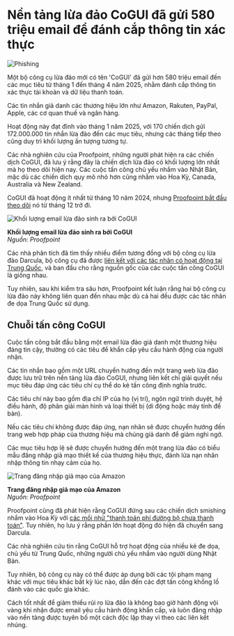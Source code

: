 # Nền tảng lừa đảo CoGUI đã gửi 580 triệu email để đánh cắp thông tin xác thực

![Phishing](https://www.bleepstatic.com/content/hl-images/2024/05/13/Phishing.jpg)

Một bộ công cụ lừa đảo mới có tên 'CoGUI' đã gửi hơn 580 triệu email đến các mục tiêu từ tháng 1 đến tháng 4 năm 2025, nhằm đánh cắp thông tin xác thực tài khoản và dữ liệu thanh toán.

Các tin nhắn giả danh các thương hiệu lớn như Amazon, Rakuten, PayPal, Apple, các cơ quan thuế và ngân hàng.

Hoạt động này đạt đỉnh vào tháng 1 năm 2025, với 170 chiến dịch gửi 172.000.000 tin nhắn lừa đảo đến các mục tiêu, nhưng các tháng tiếp theo cũng duy trì khối lượng ấn tượng tương tự.

Các nhà nghiên cứu của Proofpoint, những người phát hiện ra các chiến dịch CoGUI, đã lưu ý rằng đây là chiến dịch lừa đảo có khối lượng lớn nhất mà họ theo dõi hiện nay. Các cuộc tấn công chủ yếu nhắm vào Nhật Bản, mặc dù các chiến dịch quy mô nhỏ hơn cũng nhằm vào Hoa Kỳ, Canada, Australia và New Zealand.

CoGUI đã hoạt động ít nhất từ tháng 10 năm 2024, nhưng [Proofpoint bắt đầu theo dõi](https://www.proofpoint.com/us/blog/threat-insight/cogui-phish-kit-targets-japan-millions-messages) nó từ tháng 12 trở đi.

![Khối lượng email lừa đảo sinh ra bởi CoGUI](https://www.bleepstatic.com/images/news/u/1220909/2025/May/volumes.jpg)

**Khối lượng email lừa đảo sinh ra bởi CoGUI**  
_Nguồn: Proofpoint_

Các nhà phân tích đã tìm thấy nhiều điểm tương đồng với bộ công cụ lừa đảo Darcula, bộ công cụ đã được [liên kết với các tác nhân có hoạt động tại Trung Quốc](https://www.bleepingcomputer.com/news/security/darcula-phaas-steals-884-000-credit-cards-via-phishing-texts/), và ban đầu cho rằng nguồn gốc của các cuộc tấn công CoGUI là giống nhau.

Tuy nhiên, sau khi kiểm tra sâu hơn, Proofpoint kết luận rằng hai bộ công cụ lừa đảo này không liên quan đến nhau mặc dù cả hai đều được các tác nhân đe dọa Trung Quốc sử dụng.

## Chuỗi tấn công CoGUI

Cuộc tấn công bắt đầu bằng một email lừa đảo giả danh một thương hiệu đáng tin cậy, thường có các tiêu đề khẩn cấp yêu cầu hành động của người nhận.

Các tin nhắn bao gồm một URL chuyển hướng đến một trang web lừa đảo được lưu trữ trên nền tảng lừa đảo CoGUI, nhưng liên kết chỉ giải quyết nếu mục tiêu đáp ứng các tiêu chí cụ thể do kẻ tấn công định nghĩa trước.

Các tiêu chí này bao gồm địa chỉ IP của họ (vị trí), ngôn ngữ trình duyệt, hệ điều hành, độ phân giải màn hình và loại thiết bị (di động hoặc máy tính để bàn).

Nếu các tiêu chí không được đáp ứng, nạn nhân sẽ được chuyển hướng đến trang web hợp pháp của thương hiệu mà chúng giả danh để giảm nghi ngờ.

Các mục tiêu hợp lệ sẽ được chuyển hướng đến một trang lừa đảo có biểu mẫu đăng nhập giả mạo thiết kế của thương hiệu thực, đánh lừa nạn nhân nhập thông tin nhạy cảm của họ.

![Trang đăng nhập giả mạo của Amazon](https://www.bleepstatic.com/images/news/u/1220909/2025/May/amazon-page.jpg)

**Trang đăng nhập giả mạo của Amazon**  
_Nguồn: Proofpoint_

Proofpoint cũng đã phát hiện rằng CoGUI đứng sau các chiến dịch smishing nhắm vào Hoa Kỳ với [các mồi nhử "thanh toán phí đường bộ chưa thanh toán"](https://www.bleepingcomputer.com/news/security/toll-payment-text-scam-returns-in-massive-phishing-wave/). Tuy nhiên, họ lưu ý rằng phần lớn hoạt động đó hiện đã chuyển sang Darcula.

Các nhà nghiên cứu tin rằng CoGUI hỗ trợ hoạt động của nhiều kẻ đe dọa, chủ yếu từ Trung Quốc, những người chủ yếu nhắm vào người dùng Nhật Bản.

Tuy nhiên, bộ công cụ này có thể được áp dụng bởi các tội phạm mạng khác với mục tiêu khác bất kỳ lúc nào, dẫn đến các đợt tấn công khổng lồ đánh vào các quốc gia khác.

Cách tốt nhất để giảm thiểu rủi ro lừa đảo là không bao giờ hành động vội vàng khi nhận được email yêu cầu hành động khẩn cấp, và luôn đăng nhập vào nền tảng được tuyên bố một cách độc lập thay vì theo các liên kết nhúng.